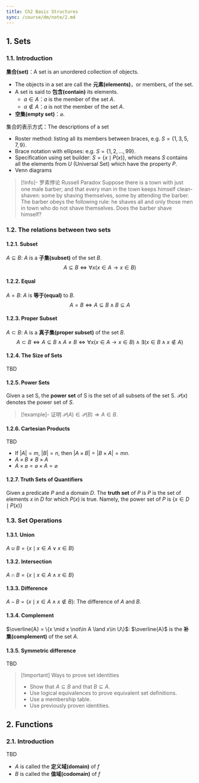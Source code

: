 ```yaml
---
title: Ch2 Basic Structures
sync: /course/dm/note/2.md
---
```

## 1. Sets

### 1.1. Introduction

**集合(set)**：A set is an unordered collection of objects.
- The objects in a set are call the **元素(elements)**，or members, of the set.
- A set is said to **包含(contain)** its elements.
	- $a \in A$：$a$ is the member of the set $A$.
	- $a \not\in A$：$a$ is not the member of the set $A$.
- **空集(empty set)**：$\varnothing$.

集合的表示方式：The descriptions of a set
- Roster method: listing all its members between braces, e.g. $S=\{1,3,5,7,9\}$.
- Brace notation with ellipses: e.g. $S=\{1,2,\ldots,99\}$.
- Specification using set builder: $S=\{x\mid P(x)\}$, which means $S$ contains all the elements from $U$ (Universal Set) which have the property $P$.
- Venn diagrams 

> [!info]- 罗素悖论 Russell Paradox
> Suppose there is a town with just one male barber; and that every man in the town keeps himself clean-shaven: some by shaving themselves, some by attending the barber. The barber obeys the following rule: he shaves all and only those men in town who do not shave themselves.  Does the barber shave himself?


### 1.2. The relations between two sets 

#### 1.2.1. Subset

$A\subseteq B$:  $A$ is a **子集(subset)** of the set $B$. 
$$
A \subseteq B \Leftrightarrow \forall x (x \in A \rightarrow x \in B)
$$

#### 1.2.2. Equal

$A=B$:  $A$ is **等于(equal)** to $B$. 
$$
A=B \Leftrightarrow A \subseteq B \land B \subseteq A
$$

#### 1.2.3. Proper Subset

$A\subset B$: A is a **真子集(proper subset)** of the set $B$.
$$
A \subset B \Leftrightarrow A \subseteq B \land A \neq B \Leftrightarrow \forall x (x \in A \rightarrow x \in B) \land \exists (x \in B \land  x\not\in A)
$$

#### 1.2.4. The Size of Sets

TBD

#### 1.2.5. Power Sets

Given a set S, the **power set** of S is the set of all subsets of the set S. $\mathcal{P}(x)$ denotes the power set of $S$.

> [!example]- 证明 $\mathcal{P}(A) \in \mathcal{P}(B) \Rightarrow A\in B$.
> 

#### 1.2.6. Cartesian Products

TBD

- If $|A|=m,\ |B|=n$, then $|A\times B|=|B\times A|=mn$.
- $A\times B\neq B\times A$
- $A\times \varnothing = \varnothing \times A= \varnothing$

#### 1.2.7. Truth Sets of Quantifiers

Given a predicate $P$ and a domain $D$. The **truth set** of $P$ is $P$ is the set of elements $x$ in $D$ for which $P(x)$ is true. Namely, the power set of $P$ is $\{x \in D\mid P(x)\}$

### 1.3. Set Operations

#### 1.3.1. Union

$A\cup B = \{x \mid x \in A \lor x \in B\}$

#### 1.3.2. Intersection

$A\cap B = \{x \mid x \in A \land x\in B\}$

#### 1.3.3. Difference

$A-B = \{x \mid x\in A \land x \not\in B\}$: The difference of $A$ and $B$.

#### 1.3.4. Complement 

$\overline{A} = \{x \mid x \not\in A \land x\in U\}$: $\overline{A}$ is the **补集(complement)** of the set $A$. 

#### 1.3.5. Symmetric difference

TBD

> [!important] Ways to prove set identities
> - Show that $A\subseteq B$ and that $B\subseteq A$.
> - Use logical equivalences to prove equivalent set definitions.
> - Use a membership table.
> - Use previously proven identities.


## 2. Functions

### 2.1. Introduction

TBD

- $A$ is called the **定义域(domain)** of $f$
- $B$ is called the **值域(codomain)** of $f$

